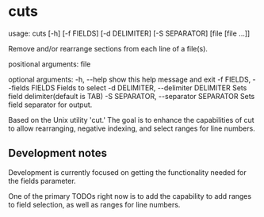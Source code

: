 # cuts
usage: cuts [-h] [-f FIELDS] [-d DELIMITER] [-S SEPARATOR] [file [file ...]]

Remove and/or rearrange sections from each line of a file(s).

positional arguments:
  file

optional arguments:
  -h, --help            show this help message and exit
  -f FIELDS, --fields FIELDS
                        Fields to select
  -d DELIMITER, --delimiter DELIMITER
                        Sets field delimiter(default is TAB)
  -S SEPARATOR, --separator SEPARATOR
                        Sets field separator for output.

Based on the Unix utility 'cut.' The goal is to enhance the capabilities of cut to allow rearranging, negative indexing, and select ranges for line numbers.

## Development notes
Development is currently focused on getting the functionality needed for the fields parameter.

One of the primary TODOs right now is to add the capability to add ranges to field selection, as well as ranges for line numbers.
